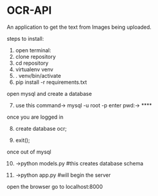 # OCR-API
An application to get the text from Images being uploaded.

steps to install:

1. open terminal:
2. clone repository
3. cd repository
4. virtualenv venv
5. . venv/bin/activate
6. pip install -r requirements.txt 

open mysql and create a database

7. use this command-> mysql -u root -p enter pwd:-> ****

once you are logged in

8. create database ocr;

9. exit();

once out of mysql

10. ->python models.py #this creates database schema

11. ->python app.py #will begin the server

open the browser go to localhost:8000
